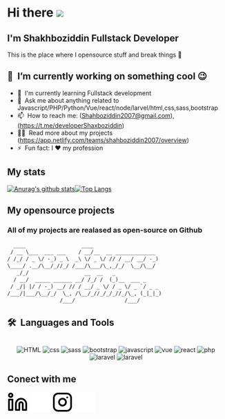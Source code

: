 # Hi there <a href="https://www.gautamkrishnar.com/"><img src="https://media.giphy.com/media/hvRJCLFzcasrR4ia7z/giphy.gif" width="25px"></a>
## I'm Shakhboziddin Fullstack Developer
This is the place where I opensource stuff and break things :rofl:

## 🔭 &nbsp;I’m currently working on something cool :wink:
- 🌱 &nbsp;I'm currently learning Fullstack development
- 💬 &nbsp;Ask me about anything related to Javascript/PHP/Python/Vue/react/node/larvel/html,css,sass,bootstrap
- 📫 &nbsp;How to reach me: (Shahboziddin2007@gmail.com),(https://t.me/developerShaxboziddin) 
- 👨‍💻 &nbsp;Read more about my projects (https://app.netlify.com/teams/shahboziddin2007/overview)
- ⚡ &nbsp;Fun fact: I :heart: my profession


## My stats
[![Anurag's github stats](https://github-readme-stats.vercel.app/api?username=Shahboziddin2007&layout=compact&langs_count=7&theme=dark)](https://github.com/anuraghazra/github-readme-stats)[![Top Langs](https://github-readme-stats.vercel.app/api/top-langs/?username=Shahboziddin2007&layout=compact&langs_count=7&theme=dark)](https://github.com/anuraghazra/github-readme-stats)
## My opensource projects
### All of my projects are realased as open-source on Github
```
  ____                  ____                      
 / __ \___  ___ ___    / __/__  __ _____________  
/ /_/ / _ \/ -_) _ \  _\ \/ _ \/ // / __/ __/ -_)   
\____/ .__/\__/_//_/ /___/\___/\_,_/_/  \__/\__/    
   _/_/                  __  __   _                
  / __/  _____ ______ __/ /_/ /  (_)__  ___ _      
 / _/| |/ / -_) __/ // / __/ _ \/ / _ \/ _ `/ _ _  
/___/|___/\__/_/  \_, /\__/_//_/_/_//_/\_, (_|_|_)  
                 /___/                /___/        
```
 ## <b>🛠️&nbsp;&nbsp;Languages&nbsp;and&nbsp;Tools</b>
  <br/>
  <div style="display: inline_block" align="center">
  <img alt="HTML" height="70" width="70" src="https://cdn.jsdelivr.net/gh/devicons/devicon/icons/html5/html5-original.svg">
  <img alt="css" height="70" width="70" src="https://cutewallpaper.org/24/css-logo-png/css3-logo-vector-svg-icon-small-css-logo-pngcss3-icon-free-transparent-png-images-pngaaacom.png">
  <img alt="sass" height="70" width="70" src="https://e7.pngegg.com/pngimages/72/936/png-clipart-sass-cascading-style-sheets-preprocessor-less-postcss-meng-miscellaneous-text-thumbnail.png">
  <img alt="bootstrap" height="70" width="70" src="https://icons.getbootstrap.com/assets/img/icons-hero.png">
  <img alt="javascript" height="70" width="70" src="https://upload.wikimedia.org/wikipedia/commons/thumb/9/99/Unofficial_JavaScript_logo_2.svg/1024px-Unofficial_JavaScript_logo_2.svg.png
  <img alt="node" height="70" width="70" src="https://icon-library.com/images/node-icon/node-icon-21.jpg">
  <img alt="vue" height="70" width="70" src="https://iconape.com/wp-content/files/ny/112469/svg/vue-9.svg">
  <img alt="react" height="70" width="70" src="https://www.pinclipart.com/picdir/middle/207-2071102_es7-snippets-react-native-icon-png-clipart.png">
  <img alt="php" height="70" width="70" src="https://mpng.subpng.com/20180503/iwq/kisspng-php-computer-icons-mysql-media-logo-5aeb92a1bb9dc8.6244609315253879377685.jpg">
  <img alt="laravel" height="70" width="70" src="https://e7.pngegg.com/pngimages/719/649/png-clipart-laravel-software-framework-web-framework-php-zend-framework-framework-icon-angle-text-thumbnail.png">
   <img alt="laravel" height="70" width="70" src="http://cdn.onlinewebfonts.com/svg/img_255394.png">
</div>

## Conect with me
[![website](./img/linkedin-light.svg)](https://linkedin.com/in/shaxboziddin-shaxobiddinov-338a26230#gh-light-mode-only)
[![website](./img/linkedin-dark.svg)](https://linkedin.com/in/shaxboziddin-shaxobiddinov-338a26230#gh-dark-mode-only)
[![website](./img/instagram-light.svg)](https://www.instagram.com/shakhboziddin_dev#gh-light-mode-only)
[![website](./img/instagram-dark.svg)](https://www.instagram.com/shakhboziddin_dev#gh-dark-mode-only)
&nbsp;&nbsp;
##
